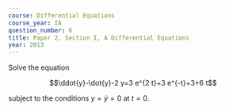 ```yaml
---
course: Differential Equations
course_year: IA
question_number: 6
title: Paper 2, Section I, A Differential Equations
year: 2013
---
```




Solve the equation

$$\ddot{y}-\dot{y}-2 y=3 e^{2 t}+3 e^{-t}+3+6 t$$

subject to the conditions $y=\dot{y}=0$ at $t=0$.